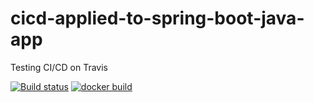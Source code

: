 # cicd-applied-to-spring-boot-java-app
Testing CI/CD on Travis

[![Build status](https://api.travis-ci.com/rkmaury007/cicd-applied-to-spring-boot-java-app.svg)](https://api.travis-ci.com/rkmaury007/cicd-applied-to-spring-boot-java-app)
[![docker build](https://img.shields.io/docker/cloud/build/rkmaurya2012/cicd-applied-to-spring-boot-java-app)](https://img.shields.io/docker/cloud/build/rkmaurya2012/cicd-applied-to-spring-boot-java-app)

